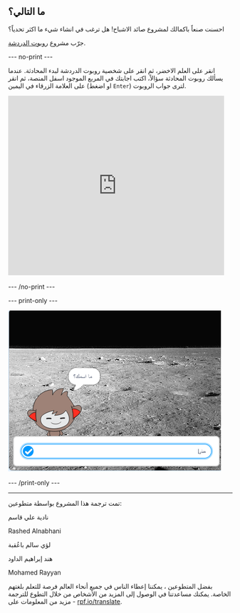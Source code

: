 ## ما التالي؟

احسنت صنعاً باكمالك لمشروع صائد الاشباح! هل ترغب في انشاء شيء ما اكثر تحدياً؟

جرّب مشروع [روبوت الدردشة](https://projects.raspberrypi.org/ar-SA/projects/chatbot?utm_source=pathway&utm_medium=whatnext&utm_campaign=projects).

--- no-print ---

انقر على العلم الاخضر، ثم انقر على شخصية روبوت الدردشة لبدء المحادثة. عندما يسألك روبوت المحادثة سؤالاً، اكتب اجابتك في المربع الموجود اسفل المنصة، ثم انقر على العلامة الزرقاء في اليمين (او اضغط `Enter`) لترى جواب الروبوت.

<div class="scratch-preview">
  <iframe allowtransparency="true" width="485" height="402" src="https://scratch.mit.edu/projects/embed/357856279/?autostart=false" 
  frameborder="0" scrolling="no"></iframe>
</div>

--- /no-print ---

--- print-only ---

![المشروع كامل](images/chatbot-preview.png)

--- /print-only ---


***
تمت ترجمة هذا المشروع بواسطة متطوعين:

نادية علي قاسم

Rashed Alnabhani

لؤي سالم باعُقبة 

هند إبراهيم الداود

Mohamed Rayyan

بفضل المتطوعين ، يمكننا إعطاء الناس في جميع أنحاء العالم فرصة للتعلم بلغتهم الخاصة. يمكنك مساعدتنا في الوصول إلى المزيد من الأشخاص من خلال التطوع للترجمة - مزيد من المعلومات على [rpf.io/translate](https://rpf.io/translate).